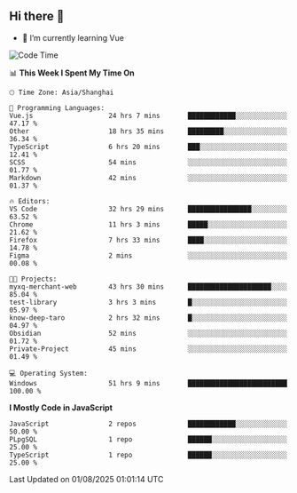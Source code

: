 ## Hi there 👋

- 🌱 I’m currently learning Vue

<!--START_SECTION:waka-->
![Code Time](http://img.shields.io/badge/Code%20Time-604%20hrs%2044%20mins-blue)

📊 **This Week I Spent My Time On** 

```text
🕑︎ Time Zone: Asia/Shanghai

💬 Programming Languages: 
Vue.js                   24 hrs 7 mins       ████████████░░░░░░░░░░░░░   47.17 % 
Other                    18 hrs 35 mins      █████████░░░░░░░░░░░░░░░░   36.34 % 
TypeScript               6 hrs 20 mins       ███░░░░░░░░░░░░░░░░░░░░░░   12.41 % 
SCSS                     54 mins             ░░░░░░░░░░░░░░░░░░░░░░░░░   01.77 % 
Markdown                 42 mins             ░░░░░░░░░░░░░░░░░░░░░░░░░   01.37 % 

🔥 Editors: 
VS Code                  32 hrs 29 mins      ████████████████░░░░░░░░░   63.52 % 
Chrome                   11 hrs 3 mins       █████░░░░░░░░░░░░░░░░░░░░   21.62 % 
Firefox                  7 hrs 33 mins       ████░░░░░░░░░░░░░░░░░░░░░   14.78 % 
Figma                    2 mins              ░░░░░░░░░░░░░░░░░░░░░░░░░   00.08 % 

🐱‍💻 Projects: 
myxq-merchant-web        43 hrs 30 mins      █████████████████████░░░░   85.04 % 
test-library             3 hrs 3 mins        █░░░░░░░░░░░░░░░░░░░░░░░░   05.97 % 
know-deep-taro           2 hrs 32 mins       █░░░░░░░░░░░░░░░░░░░░░░░░   04.97 % 
Obsidian                 52 mins             ░░░░░░░░░░░░░░░░░░░░░░░░░   01.72 % 
Private-Project          45 mins             ░░░░░░░░░░░░░░░░░░░░░░░░░   01.49 % 

💻 Operating System: 
Windows                  51 hrs 9 mins       █████████████████████████   100.00 % 
```

**I Mostly Code in JavaScript** 

```text
JavaScript               2 repos             ████████████░░░░░░░░░░░░░   50.00 % 
PLpgSQL                  1 repo              ██████░░░░░░░░░░░░░░░░░░░   25.00 % 
TypeScript               1 repo              ██████░░░░░░░░░░░░░░░░░░░   25.00 % 
```




 Last Updated on 01/08/2025 01:01:14 UTC
<!--END_SECTION:waka-->

